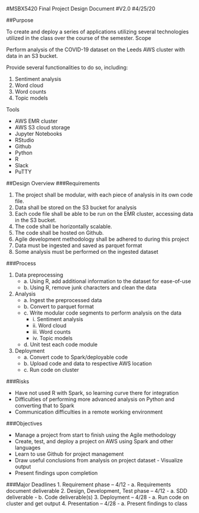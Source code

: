 #MSBX5420 Final Project Design Document
#V2.0
#4/25/20

##Purpose

To create and deploy a series of applications utilizing several technologies utilized in the class over the course of the semester.
Scope

Perform analysis of the COVID-19 dataset on the Leeds AWS cluster with data in an S3 bucket.

Provide several functionalities to do so, including:
 1.	Sentiment analysis
 2.	Word cloud
 3.	Word counts
 4.	Topic models

Tools
- AWS EMR cluster
- AWS S3 cloud storage
- Jupyter Notebooks
- RStudio
- Github
- Python
- R
- Slack
- PuTTY

##Design Overview
###Requirements

1.	The project shall be modular, with each piece of analysis in its own code file.
2.	Data shall be stored on the S3 bucket for analysis
3.	Each code file shall be able to be run on the EMR cluster, accessing data in the S3 bucket.
4.	The code shall be horizontally scalable.
5.	The code shall be hosted on Github.
6.	Agile development methodology shall be adhered to during this project
7.	Data must be ingested and saved as parquet format
8.	Some analysis must be performed on the ingested dataset



###Process

1.	Data preprocessing
	- a.	Using R, add additional information to the dataset for ease-of-use
	- b.	Using R, remove junk characters and clean the data
2.	Analysis
	- a.	Ingest the preprocessed data
	- b.	Convert to parquet format
	- c.	Write modular code segments to perform analysis on the data
		- i.	Sentiment analysis
		- ii.	Word cloud
		- iii.	Word counts
		- iv.	Topic models
	- d.	Unit test each code module
3.	Deployment
	- a.	Convert code to Spark/deployable code
	- b.	Upload code and data to respective AWS location
	- c.	Run code on cluster

###Risks
- Have not used R with Spark, so learning curve there for integration
- Difficulties of performing more advanced analysis on Python and converting that to Spark
- Communication difficulties in a remote working environment

###Objectives
- Manage a project from start to finish using the Agile methodology
- Create, test, and deploy a project on AWS using Spark and other languages
- Learn to use Github for project management
- Draw useful conclusions from analysis on project dataset
		- Visualize output
- Present findings upon completion

###Major Deadlines
	1.	Requirement phase – 4/12
		- a.	Requirements document deliverable
	2.	Design, Development, Test phase – 4/12
		- a.	SDD deliverable
		- b.	Code deliverable(s)
	3.	Deployment – 4/28
		- a.	Run code on cluster and get output
	4.	Presentation – 4/28
		- a.	Present findings to class 

